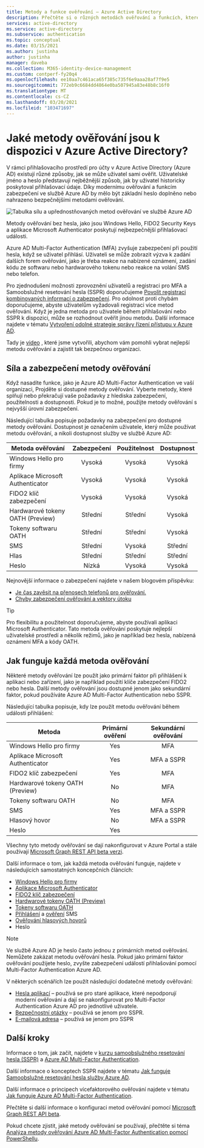 ```yaml
---
title: Metody a funkce ověřování – Azure Active Directory
description: Přečtěte si o různých metodách ověřování a funkcích, které jsou k dispozici v Azure Active Directory, které vám pomůžou zlepšit a zabezpečit události přihlášení.
services: active-directory
ms.service: active-directory
ms.subservice: authentication
ms.topic: conceptual
ms.date: 03/15/2021
ms.author: justinha
author: justinha
manager: daveba
ms.collection: M365-identity-device-management
ms.custom: contperf-fy20q4
ms.openlocfilehash: ee10aa7c461aca65f385c735f6e9aaa28af7f9e5
ms.sourcegitcommit: 772eb9c6684dd4864e0ba507945a83e48b8c16f0
ms.translationtype: MT
ms.contentlocale: cs-CZ
ms.lasthandoff: 03/20/2021
ms.locfileid: "103471697"
---
```

# <a name="what-authentication-and-verification-methods-are-available-in-azure-active-directory"></a>Jaké metody ověřování jsou k dispozici v Azure Active Directory?

V rámci přihlašovacího prostředí pro účty v Azure Active Directory (Azure AD) existují různé způsoby, jak se může uživatel sami ověřit. Uživatelské jméno a heslo představují nejběžnější způsob, jak by uživatel historicky poskytoval přihlašovací údaje. Díky modernímu ověřování a funkcím zabezpečení ve službě Azure AD by mělo být základní heslo doplněno nebo nahrazeno bezpečnějšími metodami ověřování.

![Tabulka sílu a upřednostňovaných metod ověřování ve službě Azure AD](media/concept-authentication-methods/authentication-methods.png)

Metody ověřování bez hesla, jako jsou Windows Hello, FIDO2 Security Keys a aplikace Microsoft Authenticator poskytují nejbezpečnější přihlašovací události.

Azure AD Multi-Factor Authentication (MFA) zvyšuje zabezpečení při použití hesla, když se uživatel přihlásí. Uživateli se může zobrazit výzva k zadání dalších forem ověřování, jako je třeba reakce na nabízené oznámení, zadání kódu ze softwaru nebo hardwarového tokenu nebo reakce na volání SMS nebo telefon.

Pro zjednodušení možnosti zprovoznění uživatelů a registraci pro MFA a Samoobslužné resetování hesla (SSPR) doporučujeme [Povolit registraci kombinovaných informací o zabezpečení](howto-registration-mfa-sspr-combined.md). Pro odolnost proti chybám doporučujeme, abyste uživatelům vyžadovali registraci více metod ověřování. Když je jedna metoda pro uživatele během přihlašování nebo SSPR k dispozici, může se rozhodnout ověřit jinou metodu. Další informace najdete v tématu [Vytvoření odolné strategie správy řízení přístupu v Azure AD](concept-resilient-controls.md).

Tady je [video](https://www.youtube.com/watch?v=LB2yj4HSptc&feature=youtu.be) , které jsme vytvořili, abychom vám pomohli vybrat nejlepší metodu ověřování a zajistit tak bezpečnou organizaci.

## <a name="authentication-method-strength-and-security"></a>Síla a zabezpečení metody ověřování

Když nasadíte funkce, jako je Azure AD Multi-Factor Authentication ve vaší organizaci, Projděte si dostupné metody ověřování. Vyberte metody, které splňují nebo překračují vaše požadavky z hlediska zabezpečení, použitelnosti a dostupnosti. Pokud je to možné, použijte metody ověřování s nejvyšší úrovní zabezpečení.

Následující tabulka popisuje požadavky na zabezpečení pro dostupné metody ověřování. Dostupnost je označením uživatele, který může používat metodu ověřování, a nikoli dostupnost služby ve službě Azure AD:

| Metoda ověřování          | Zabezpečení | Použitelnost | Dostupnost |
|--------------------------------|:--------:|:---------:|:------------:|
| Windows Hello pro firmy     | Vysoká     | Vysoká      | Vysoká         |
| Aplikace Microsoft Authenticator    | Vysoká     | Vysoká      | Vysoká         |
| FIDO2 klíč zabezpečení             | Vysoká     | Vysoká      | Vysoká         |
| Hardwarové tokeny OATH (Preview) | Střední   | Střední    | Vysoká         |
| Tokeny softwaru OATH           | Střední   | Střední    | Vysoká         |
| SMS                            | Střední   | Vysoká      | Střední       |
| Hlas                          | Střední   | Střední    | Střední       |
| Heslo                       | Nízká      | Vysoká      | Vysoká         |

Nejnovější informace o zabezpečení najdete v našem blogovém příspěvku:

- [Je čas zavěsit na přenosech telefonů pro ověřování.](https://techcommunity.microsoft.com/t5/azure-active-directory-identity/it-s-time-to-hang-up-on-phone-transports-for-authentication/ba-p/1751752)
- [Chyby zabezpečení ověřování a vektory útoku](https://techcommunity.microsoft.com/t5/azure-active-directory-identity/all-your-creds-are-belong-to-us/ba-p/855124)

> [!TIP]
> Pro flexibilitu a použitelnost doporučujeme, abyste používali aplikaci Microsoft Authenticator. Tato metoda ověřování poskytuje nejlepší uživatelské prostředí a několik režimů, jako je například bez hesla, nabízená oznámení MFA a kódy OATH.

## <a name="how-each-authentication-method-works"></a>Jak funguje každá metoda ověřování

Některé metody ověřování lze použít jako primární faktor při přihlášení k aplikaci nebo zařízení, jako je například použití klíče zabezpečení FIDO2 nebo hesla. Další metody ověřování jsou dostupné jenom jako sekundární faktor, pokud používáte Azure AD Multi-Factor Authentication nebo SSPR.

Následující tabulka popisuje, kdy lze použít metodu ověřování během události přihlášení:

| Metoda                         | Primární ověření | Sekundární ověřování  |
|--------------------------------|:----------------------:|:-------------------------:|
| Windows Hello pro firmy     | Yes                    | MFA                       |
| Aplikace Microsoft Authenticator    | Yes                    | MFA a SSPR              |
| FIDO2 klíč zabezpečení             | Yes                    | MFA                       |
| Hardwarové tokeny OATH (Preview) | No                     | MFA                       |
| Tokeny softwaru OATH           | No                     | MFA                       |
| SMS                            | Yes                    | MFA a SSPR              |
| Hlasový hovor                     | No                     | MFA a SSPR              |
| Heslo                       | Yes                    |                           |

Všechny tyto metody ověřování se dají nakonfigurovat v Azure Portal a stále používají [Microsoft Graph REST API beta verzi](/graph/api/resources/authenticationmethods-overview?view=graph-rest-beta).

Další informace o tom, jak každá metoda ověřování funguje, najdete v následujících samostatných koncepčních článcích:

* [Windows Hello pro firmy](/windows/security/identity-protection/hello-for-business/hello-overview)
* [Aplikace Microsoft Authenticator](concept-authentication-authenticator-app.md)
* [FIDO2 klíč zabezpečení](concept-authentication-passwordless.md#fido2-security-keys)
* [Hardwarové tokeny OATH (Preview)](concept-authentication-oath-tokens.md#oath-hardware-tokens-preview)
* [Tokeny softwaru OATH](concept-authentication-oath-tokens.md#oath-software-tokens)
* [Přihlášení](howto-authentication-sms-signin.md) a [ověření](concept-authentication-phone-options.md#mobile-phone-verification) SMS
* [Ověřování hlasových hovorů](concept-authentication-phone-options.md)
* Heslo

> [!NOTE]
> Ve službě Azure AD je heslo často jednou z primárních metod ověřování. Nemůžete zakázat metodu ověřování hesla. Pokud jako primární faktor ověřování použijete heslo, zvyšte zabezpečení událostí přihlašování pomocí Multi-Factor Authentication Azure AD.

V některých scénářích lze použít následující dodatečné metody ověřování:

* [Hesla aplikací](howto-mfa-app-passwords.md) – používá se pro staré aplikace, které nepodporují moderní ověřování a dají se nakonfigurovat pro Multi-Factor Authentication Azure AD pro jednotlivé uživatele.
* [Bezpečnostní otázky](concept-authentication-security-questions.md) – používá se jenom pro SSPR.
* [E-mailová adresa](concept-sspr-howitworks.md#authentication-methods) – používá se jenom pro SSPR

## <a name="next-steps"></a>Další kroky

Informace o tom, jak začít, najdete v [kurzu samoobslužného resetování hesla (SSPR)][tutorial-sspr] a [Azure AD Multi-Factor Authentication][tutorial-azure-mfa].

Další informace o konceptech SSPR najdete v tématu [Jak funguje Samoobslužné resetování hesla služby Azure AD][concept-sspr].

Další informace o principech vícefaktorového ověřování najdete v tématu [Jak funguje Azure AD Multi-Factor Authentication][concept-mfa].

Přečtěte si další informace o konfiguraci metod ověřování pomocí [Microsoft Graph REST API beta](/graph/api/resources/authenticationmethods-overview?view=graph-rest-beta).

Pokud chcete zjistit, jaké metody ověřování se používají, přečtěte si téma [Analýza metody ověřování Azure AD Multi-Factor Authentication pomocí PowerShellu](/samples/azure-samples/azure-mfa-authentication-method-analysis/azure-mfa-authentication-method-analysis/).

<!-- INTERNAL LINKS -->
[tutorial-sspr]: tutorial-enable-sspr.md
[tutorial-azure-mfa]: tutorial-enable-azure-mfa.md
[concept-sspr]: concept-sspr-howitworks.md
[concept-mfa]: concept-mfa-howitworks.md
